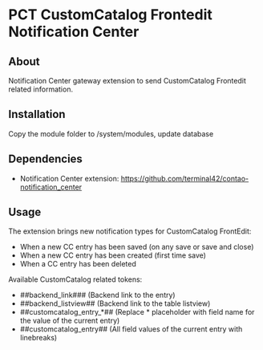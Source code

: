 PCT CustomCatalog Frontedit Notification Center
================

About
-----
Notification Center gateway extension to send CustomCatalog Frontedit related information.

Installation
------------
Copy the module folder to /system/modules, update database

Dependencies
------------
- Notification Center extension: https://github.com/terminal42/contao-notification_center

Usage
------------
The extension brings new notification types for CustomCatalog FrontEdit:
* When a new CC entry has been saved (on any save or save and close)
* When a new CC entry has been created (first time save)
* When a CC entry has been deleted

Available CustomCatalog related tokens:
* ##backend_link### (Backend link to the entry)
* ##backend_listview## (Backend link to the table listview)
* ##customcatalog_entry_*## (Replace * placeholder with field name for the value of the current entry)
* ##customcatalog_entry## (All field values of the current entry with linebreaks)
